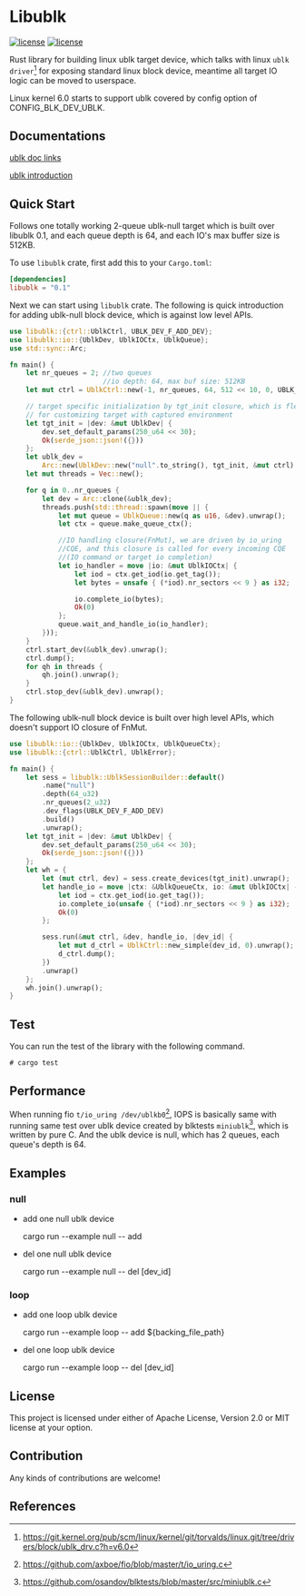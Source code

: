 # Libublk

[![license](https://img.shields.io/badge/License-MIT-blue.svg)](https://github.com/ming1/libublk-rs/blob/master/LICENSE-MIT)
[![license](https://img.shields.io/badge/License-Apache%202.0-blue.svg)](https://github.com/ming1/libublk-rs/blob/master/LICENSE-APACHE)

Rust library for building linux ublk target device, which talks with
linux `ublk driver`[^1] for exposing standard linux block device,
meantime all target IO logic can be moved to userspace.

Linux kernel 6.0 starts to support ublk covered by config option of
CONFIG_BLK_DEV_UBLK.

## Documentations

[ublk doc
links](https://github.com/ming1/ubdsrv/blob/master/doc/external_links.rst)

[ublk
introduction](https://github.com/ming1/ubdsrv/blob/master/doc/ublk_intro.pdf)

## Quick Start

Follows one totally working 2-queue ublk-null target which is built over
libublk 0.1, and each queue depth is 64, and each IO\'s max buffer size
is 512KB.

To use `libublk` crate, first add this to your `Cargo.toml`:

```toml
[dependencies]
libublk = "0.1"
```

Next we can start using `libublk` crate.
The following is quick introduction for adding ublk-null block device, which
is against low level APIs.

``` rust
use libublk::{ctrl::UblkCtrl, UBLK_DEV_F_ADD_DEV};
use libublk::io::{UblkDev, UblkIOCtx, UblkQueue};
use std::sync::Arc;

fn main() {
    let nr_queues = 2; //two queues
                       //io depth: 64, max buf size: 512KB
    let mut ctrl = UblkCtrl::new(-1, nr_queues, 64, 512 << 10, 0, UBLK_DEV_F_ADD_DEV).unwrap();

    // target specific initialization by tgt_init closure, which is flexible
    // for customizing target with captured environment
    let tgt_init = |dev: &mut UblkDev| {
        dev.set_default_params(250_u64 << 30);
        Ok(serde_json::json!({}))
    };
    let ublk_dev =
        Arc::new(UblkDev::new("null".to_string(), tgt_init, &mut ctrl).unwrap());
    let mut threads = Vec::new();

    for q in 0..nr_queues {
        let dev = Arc::clone(&ublk_dev);
        threads.push(std::thread::spawn(move || {
            let mut queue = UblkQueue::new(q as u16, &dev).unwrap();
            let ctx = queue.make_queue_ctx();

            //IO handling closure(FnMut), we are driven by io_uring
            //CQE, and this closure is called for every incoming CQE
            //(IO command or target io completion)
            let io_handler = move |io: &mut UblkIOCtx| {
                let iod = ctx.get_iod(io.get_tag());
                let bytes = unsafe { (*iod).nr_sectors << 9 } as i32;

                io.complete_io(bytes);
                Ok(0)
            };
            queue.wait_and_handle_io(io_handler);
        }));
    }
    ctrl.start_dev(&ublk_dev).unwrap();
    ctrl.dump();
    for qh in threads {
        qh.join().unwrap();
    }
    ctrl.stop_dev(&ublk_dev).unwrap();
}
```

The following ublk-null block device is built over high level
APIs, which doesn't support IO closure of FnMut.

``` rust
use libublk::io::{UblkDev, UblkIOCtx, UblkQueueCtx};
use libublk::{ctrl::UblkCtrl, UblkError};

fn main() {
    let sess = libublk::UblkSessionBuilder::default()
        .name("null")
        .depth(64_u32)
        .nr_queues(2_u32)
        .dev_flags(UBLK_DEV_F_ADD_DEV)
        .build()
        .unwrap();
    let tgt_init = |dev: &mut UblkDev| {
        dev.set_default_params(250_u64 << 30);
        Ok(serde_json::json!({}))
    };
    let wh = {
        let (mut ctrl, dev) = sess.create_devices(tgt_init).unwrap();
        let handle_io = move |ctx: &UblkQueueCtx, io: &mut UblkIOCtx| -> Result<i32, UblkError> {
            let iod = ctx.get_iod(io.get_tag());
            io.complete_io(unsafe { (*iod).nr_sectors << 9 } as i32);
            Ok(0)
        };

        sess.run(&mut ctrl, &dev, handle_io, |dev_id| {
            let mut d_ctrl = UblkCtrl::new_simple(dev_id, 0).unwrap();
            d_ctrl.dump();
        })
        .unwrap()
    };
    wh.join().unwrap();
}
```

## Test

You can run the test of the library with the following command.

```
# cargo test
```

## Performance

When running fio `t/io_uring /dev/ublkb0`[^2], IOPS is basically same with
running same test over ublk device created by blktests `miniublk`[^3], which
is written by pure C. And the ublk device is null, which has 2 queues, each
queue's depth is 64.

## Examples

### null

-   add one null ublk device

    cargo run \--example null \-- add

-   del one null ublk device

    cargo run \--example null \-- del \[dev_id\]

### loop

-   add one loop ublk device

    cargo run \--example loop \-- add \${backing_file_path}

-   del one loop ublk device

    cargo run \--example loop \-- del \[dev_id\]

## License

This project is licensed under either of Apache License, Version 2.0 or
MIT license at your option.

## Contribution

Any kinds of contributions are welcome!

## References

[^1]: <https://git.kernel.org/pub/scm/linux/kernel/git/torvalds/linux.git/tree/drivers/block/ublk_drv.c?h=v6.0>
[^2]: <https://github.com/axboe/fio/blob/master/t/io_uring.c>
[^3]: <https://github.com/osandov/blktests/blob/master/src/miniublk.c>
